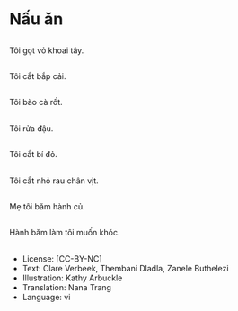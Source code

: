 # Nấu ăn

##
Tôi gọt vỏ khoai tây.

##
Tôi cắt bắp cải.

##
Tôi bào cà rốt.

##
Tôi rửa đậu.

##
Tôi cắt bí đỏ.

##
Tôi cắt nhỏ rau chân vịt.

##
Mẹ tôi băm hành củ.

##
Hành băm làm tôi muốn khóc.

##
* License: [CC-BY-NC]
* Text: Clare Verbeek, Thembani Dladla, Zanele Buthelezi
* Illustration: Kathy Arbuckle
* Translation: Nana Trang
* Language: vi
